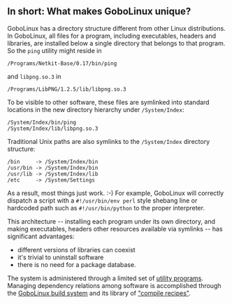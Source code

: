 In short: What makes GoboLinux unique?
--------------------------------------

GoboLinux has a directory structure different from other Linux
distributions. In GoboLinux, all files for a program, including
executables, headers and libraries, are installed below a single
directory that belongs to that program. So the `ping`
utility might reside in

      
    /Programs/Netkit-Base/0.17/bin/ping  

and `libpng.so.3` in

    /Programs/LibPNG/1.2.5/lib/libpng.so.3  

To be visible to other software, these files are symlinked into standard
locations in the new directory hierarchy under `/System/Index`:

      
    /System/Index/bin/ping  
    /System/Index/lib/libpng.so.3  

Traditional Unix paths are also symlinks to the `/System/Index`
directory structure:
      
    /bin     -> /System/Index/bin  
    /usr/bin -> /System/Index/bin  
    /usr/lib -> /System/Index/lib  
    /etc     -> /System/Settings

As a result, most things just work. :-)  For example,
GoboLinux will correctly dispatch a script with a
`#!/usr/bin/env perl` style shebang line or hardcoded path
such as `#!/usr/bin/python` to the proper interpreter.

This architecture -- installing each program under its own directory,
and making executables, headers other resources available via symlinks
-- has significant advantages:

-   different versions of libraries can coexist
-   it's trivial to uninstall software
-   there is no need for a package database.

The system is administered through a limited set of
[utility programs](GoboLinux-Command-Reference).
Managing dependency relations among software is accomplished
through the [GoboLinux build system](Compiling-from-source)
and its library of ["compile recipes"](Recipe).
